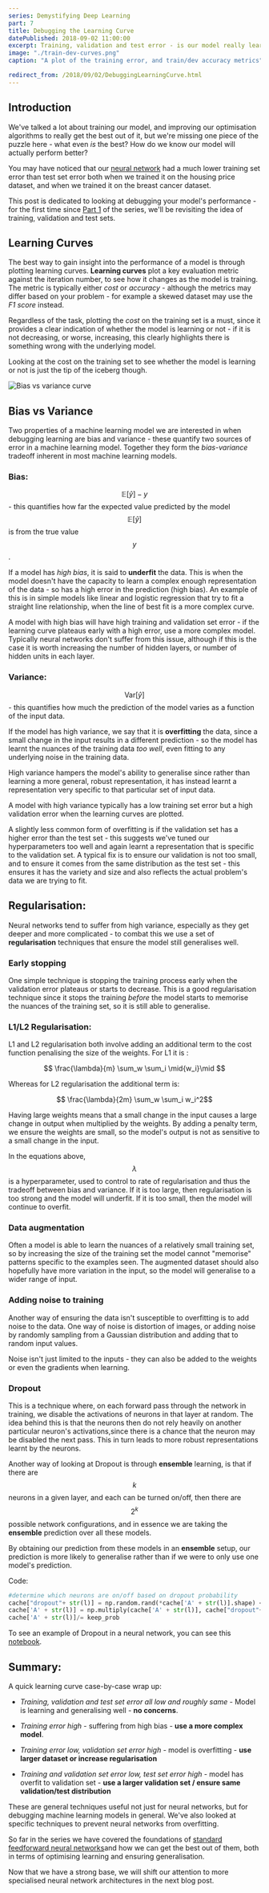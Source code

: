 ```yaml
---
series: Demystifying Deep Learning
part: 7
title: Debugging the Learning Curve
datePublished: 2018-09-02 11:00:00
excerpt: Training, validation and test error - is our model really learning or is it just memorising?
image: "./train-dev-curves.png"
caption: "A plot of the training error, and train/dev accuracy metrics"

redirect_from: /2018/09/02/DebuggingLearningCurve.html
---
```


## Introduction

We've talked a lot about training our model, and improving our optimisation algorithms to really get the best out of it, but we're missing one piece of the puzzle here - what even _is_ the best? How do we know our model will actually perform better?

You may have noticed that our [neural network](https://github.com/mukul-rathi/blogPost-tutorials/tree/master/FeedForwardNeuralNet) had a much lower training set error than test set error both when we trained it on the housing price dataset, and when we trained it on the breast cancer dataset.

This post is dedicated to looking at debugging your model's performance - for the first time since [Part 1](/demystifying-deep-learning/neural-network-terminology-explained/) of the series, we'll be revisiting the idea of training, validation and test sets.

## Learning Curves

The best way to gain insight into the performance of a model is through plotting learning curves. **Learning curves** plot a key evaluation metric against the iteration number, to see how it changes as the model is training. The metric is typically either _cost_ or _accuracy_ - although the metrics may differ based on your problem - for example a skewed dataset may use the _F1 score_ instead.

Regardless of the task, plotting the _cost_ on the training set is a must, since it provides a clear indication of whether the model is learning or not - if it is not decreasing, or worse, increasing, this clearly highlights there is something wrong with the underlying model.

Looking at the cost on the training set to see whether the model is learning or not is just the tip of the iceberg though.

![Bias vs variance curve](./bias-variance.png)

## Bias vs Variance

Two properties of a machine learning model we are interested in when debugging learning are bias and variance - these quantify two sources of error in a machine learning model. Together they form the _bias-variance_ tradeoff inherent in most machine learning models.

### Bias:

$$\mathbb E[\hat{y}]-y$$ - this quantifies how far the expected value predicted by the model $$\mathbb E[\hat{y}]$$ is from the true value $$y$$.

If a model has _high bias_, it is said to **underfit** the data. This is when the model doesn't have the capacity to learn a complex enough representation of the data - so has a high error in the prediction (high bias). An example of this is in simple models like linear and logistic regression that try to fit a straight line relationship, when the line of best fit is a more complex curve.

A model with high bias will have high training and validation set error - if the learning curve plateaus early with a high error, use a more complex model. Typically neural networks don't suffer from this issue, although if this is the case it is worth increasing the number of hidden layers, or number of hidden units in each layer.

### Variance:

$$\mathrm{Var}[\hat{y}]$$ - this quantifies how much the prediction of the model varies as a function of the input data.

If the model has high variance, we say that it is **overfitting** the data, since a small change in the input results in a different prediction - so the model has learnt the nuances of the training data _too well_, even fitting to any underlying noise in the training data.

High variance hampers the model's ability to generalise since rather than learning a more general, robust representation, it has instead learnt a representation very specific to that particular set of input data.

A model with high variance typically has a low training set error but a high validation error when the learning curves are plotted.

A slightly less common form of overfitting is if the validation set has a higher error than the test set - this suggests we've tuned our hyperparameters too well and again learnt a representation that is specific to the validation set. A typical fix is to ensure our validation is not too small, and to ensure it comes from the same distribution as the test set - this ensures it has the variety and size and also reflects the actual problem's data we are trying to fit.

## Regularisation:

Neural networks tend to suffer from high variance, especially as they get deeper and more complicated - to combat this we use a set of **regularisation** techniques that ensure the model still generalises well.

### Early stopping

One simple technique is stopping the training process early when the validation error plateaus or starts to decrease. This is a good regularisation technique since it stops the training _before_ the model starts to memorise the nuances of the training set, so it is still able to generalise.

### L1/L2 Regularisation:

L1 and L2 regularisation both involve adding an additional term to the cost function penalising the size of the weights. For L1 it is :

$$ \frac{\lambda}{m}  \sum_w \sum_i \mid{w_i}\mid $$

Whereas for L2 regularisation the additional term is:

$$ \frac{\lambda}{2m}  \sum_w \sum_i w_i^2$$

Having large weights means that a small change in the input causes a large change in output when multiplied by the weights. By adding a penalty term, we ensure the weights are small, so the model's output is not as sensitive to a small change in the input.

In the equations above, $$\lambda$$ is a hyperparameter, used to control to rate of regularisation and thus the tradeoff between bias and variance. If it is too large, then regularisation is too strong and the model will underfit. If it is too small, then the model will continue to overfit.

### Data augmentation

Often a model is able to learn the nuances of a relatively small training set, so by increasing the size of the training set the model cannot "memorise" patterns specific to the examples seen. The augmented dataset should also hopefully have more variation in the input, so the model will generalise to a wider range of input.

### Adding noise to training

Another way of ensuring the data isn't susceptible to overfitting is to add noise to the data. One way of noise is distortion of images, or adding noise by randomly sampling from a Gaussian distribution and adding that to random input values.

Noise isn't just limited to the inputs - they can also be added to the weights or even the gradients when learning.

### Dropout

This is a technique where, on each forward pass through the network in training, we disable the activations of neurons in that layer at random. The idea behind this is that the neurons then do not rely heavily on another particular neuron's activations,since there is a chance that the neuron may be disabled the next pass. This in turn leads to more robust representations learnt by the neurons.

Another way of looking at Dropout is through **ensemble** learning, is that if there are $$k$$ neurons in a given layer, and each can be turned on/off, then there are $$2^k$$ possible network configurations, and in essence we are taking the **ensemble** prediction over all these models.

By obtaining our prediction from these models in an **ensemble** setup, our prediction is more likely to generalise rather than if we were to only use one model's prediction.

Code:

```python
#determine which neurons are on/off based on dropout probability
cache["dropout"+ str(l)] = np.random.rand(*cache['A' + str(l)].shape) <= keep_prob
cache['A' + str(l)] = np.multiply(cache['A' + str(l)], cache["dropout"+ str(l)])
cache['A' + str(l)]/= keep_prob
```

To see an example of Dropout in a neural network, you can see this [notebook](https://github.com/mukul-rathi/ChemRegressionNeuralNet).

## Summary:

A quick learning curve case-by-case wrap up:

- _Training, validation and test set error all low and roughly same_ - Model is learning and generalising well - **no concerns**.

- _Training error high_ - suffering from high bias - **use a more complex model**.

- _Training error low, validation set error high_ - model is overfitting - **use larger dataset or increase regularisation**

- _Training and validation set error low, test set error high_ - model has overfit to validation set - **use a larger validation set / ensure same validation/test distribution**

These are general techniques useful not just for neural networks, but for debugging machine learning models in general. We've also looked at specific techniques to prevent neural networks from overfitting.

So far in the series we have covered the foundations of [standard feedforward neural networks](/demystifying-deep-learning/feed-forward-neural-network/)and how we can get the best out of them, both in terms of optimising learning and ensuring generalisation.

Now that we have a strong base, we will shift our attention to more specialised neural network architectures in the next blog post.
